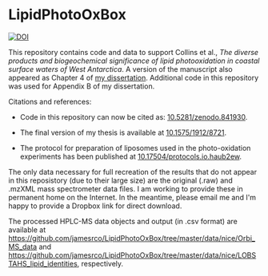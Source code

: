 # LipidPhotoOxBox
[![DOI](https://zenodo.org/badge/66294849.svg)](https://zenodo.org/badge/latestdoi/66294849)

This repository contains code and data to support Collins et al., *The diverse products and biogeochemical significance of lipid photooxidation in coastal surface waters of West Antarctica*. A version of the manuscript also appeared as Chapter 4 of [my dissertation](http://dx.doi.org/10.1575/1912/8721). Additional code in this repository was used for Appendix B of my dissertation.

Citations and references:

* Code in this repository can now be cited as: [10.5281/zenodo.841930](http://doi.org/10.5281/zenodo.841930).

* The final version of my thesis is available at [10.1575/1912/8721](http://dx.doi.org/10.1575/1912/8721).

* The protocol for preparation of liposomes used in the photo-oxidation experiments has been published at [10.17504/protocols.io.haub2ew](http://dx.doi.org/10.17504/protocols.io.haub2ew).

The only data necessary for full recreation of the results that do not appear in this reposistory (due to their large size) are the original (.raw) and .mzXML mass spectrometer data files. I am working to provide these in permanent home on the Internet. In the meantime, please email me and I'm happy to provide a Dropbox link for direct download.

The processed HPLC-MS data objects and output (in .csv format) are available at https://github.com/jamesrco/LipidPhotoOxBox/tree/master/data/nice/Orbi_MS_data and https://github.com/jamesrco/LipidPhotoOxBox/tree/master/data/nice/LOBSTAHS_lipid_identities, respectively.